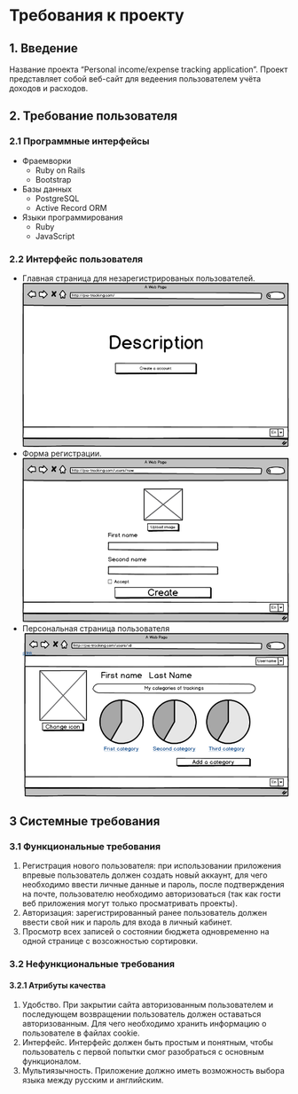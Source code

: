 # Требования к проекту
## 1. Введение
Название проекта “Personal income/expense tracking application”. 
Проект представляет собой веб-сайт для ведеения пользователем учёта доходов и расходов.
## 2. Требование пользователя
### 2.1 Программные интерфейсы
* Фраемворки
  * Ruby on Rails
  * Bootstrap
* Базы данных
  * PostgreSQL
  * Active Record ORM
* Языки программирования
  * Ruby
  * JavaScript
### 2.2 Интерфейс пользователя
* Главная страница для незарегистрированых пользователей.
![alt text](https://github.com/woarewe/Personal-income-expense-tracking-application/blob/master/Mockups/Home.png)
* Форма регистрации.
![alt text](https://github.com/woarewe/Personal-income-expense-tracking-application/blob/master/Mockups/New_user.png)
* Персональная страница пользователя
![alt text](https://github.com/woarewe/Personal-income-expense-tracking-application/blob/master/Mockups/User_page.png)
## 3 Системные требования
### 3.1 Функциональные требования
1. Регистрация нового пользователя: при использовании приложения впревые пользователь должен создать новый аккаунт, для чего необходимо ввести личные данные и пароль, после подтверждения на почте, пользователю необходимо авторизоваться (так как гости веб приложения могут только просматривать проекты).
2. Авторизация: зарегистрированный ранее пользователь должен ввести свой ник и пароль для входа в личный кабинет.
3. Просмотр всех записей о состоянии бюджета одновременно на одной странице с возсожностью сортировки.
### 3.2 Нефункциональные требования
#### 3.2.1 Атрибуты качества
1. Удобство. При закрытии сайта авторизованным пользователем и последующем возвращении пользователь должен оставаться авторизованным. Для чего необходимо хранить информацию о пользователе в файлах cookie.
2. Интерфейс. Интерфейс должен быть простым и понятным, чтобы пользователь с первой попытки смог разобраться с основным функционалом.
3. Мультиязычность. Приложение должно иметь возможность выбора языка между русским и английским.
